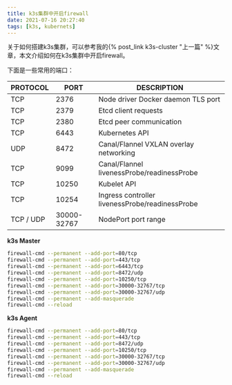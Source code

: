 ```yaml
---
title: k3s集群中开启firewall
date: 2021-07-16 20:27:40
tags: [k3s, kubernets]
---
```


关于如何搭建k3s集群，可以参考我的{% post_link k3s-cluster "上一篇" %}文章，本文介绍如何在k3s集群中开启firewall。

下面是一些常用的端口：

PROTOCOL    | PORT          | DESCRIPTION
------------|---------------|------------------------------
TCP         | 2376          | Node driver Docker daemon TLS port
TCP         | 2379          | Etcd client requests
TCP         | 2380          | Etcd peer communication
TCP         | 6443          | Kubernetes API
UDP         | 8472          | Canal/Flannel VXLAN overlay networking
TCP         | 9099          | Canal/Flannel livenessProbe/readinessProbe
TCP         | 10250         | Kubelet API
TCP         | 10254         | Ingress controller livenessProbe/readinessProbe
TCP / UDP   | 30000-32767   | NodePort port range

<!--more-->

**k3s Master**

```bash
firewall-cmd --permanent --add-port=80/tcp
firewall-cmd --permanent --add-port=443/tcp
firewall-cmd --permanent --add-port=6443/tcp
firewall-cmd --permanent --add-port=8472/udp
firewall-cmd --permanent --add-port=10250/tcp
firewall-cmd --permanent --add-port=30000-32767/tcp
firewall-cmd --permanent --add-port=30000-32767/udp
firewall-cmd --permanent --add-masquerade
firewall-cmd --reload
```

**k3s Agent**

```bash
firewall-cmd --permanent --add-port=80/tcp
firewall-cmd --permanent --add-port=443/tcp
firewall-cmd --permanent --add-port=8472/udp
firewall-cmd --permanent --add-port=10250/tcp
firewall-cmd --permanent --add-port=30000-32767/tcp
firewall-cmd --permanent --add-port=30000-32767/udp
firewall-cmd --permanent --add-masquerade
firewall-cmd --reload
```
